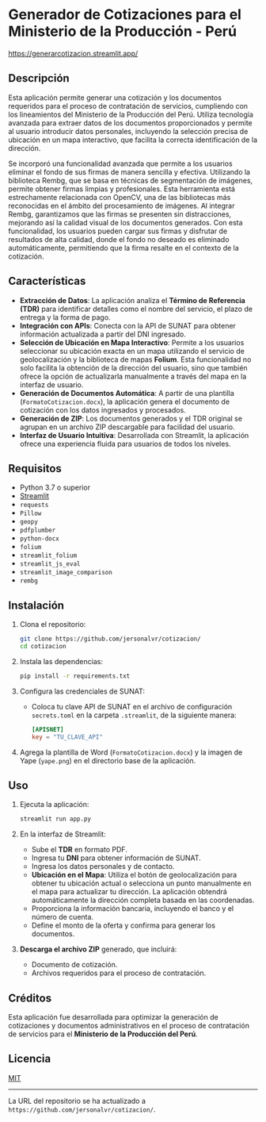 # Generador de Cotizaciones para el Ministerio de la Producción - Perú

https://generarcotizacion.streamlit.app/

## Descripción

Esta aplicación permite generar una cotización y los documentos requeridos para el proceso de contratación de servicios, cumpliendo con los lineamientos del Ministerio de la Producción del Perú. Utiliza tecnología avanzada para extraer datos de los documentos proporcionados y permite al usuario introducir datos personales, incluyendo la selección precisa de ubicación en un mapa interactivo, que facilita la correcta identificación de la dirección.

Se incorporó una funcionalidad avanzada que permite a los usuarios eliminar el fondo de sus firmas de manera sencilla y efectiva. Utilizando la biblioteca Rembg, que se basa en técnicas de segmentación de imágenes, permite obtener firmas limpias y profesionales. Esta herramienta está estrechamente relacionada con OpenCV, una de las bibliotecas más reconocidas en el ámbito del procesamiento de imágenes. Al integrar Rembg, garantizamos que las firmas se presenten sin distracciones, mejorando así la calidad visual de los documentos generados. Con esta funcionalidad, los usuarios pueden cargar sus firmas y disfrutar de resultados de alta calidad, donde el fondo no deseado es eliminado automáticamente, permitiendo que la firma resalte en el contexto de la cotización.

## Características

- **Extracción de Datos**: La aplicación analiza el **Término de Referencia (TDR)** para identificar detalles como el nombre del servicio, el plazo de entrega y la forma de pago.
- **Integración con APIs**: Conecta con la API de SUNAT para obtener información actualizada a partir del DNI ingresado.
- **Selección de Ubicación en Mapa Interactivo**: Permite a los usuarios seleccionar su ubicación exacta en un mapa utilizando el servicio de geolocalización y la biblioteca de mapas **Folium**. Esta funcionalidad no solo facilita la obtención de la dirección del usuario, sino que también ofrece la opción de actualizarla manualmente a través del mapa en la interfaz de usuario.
- **Generación de Documentos Automática**: A partir de una plantilla (`FormatoCotizacion.docx`), la aplicación genera el documento de cotización con los datos ingresados y procesados.
- **Generación de ZIP**: Los documentos generados y el TDR original se agrupan en un archivo ZIP descargable para facilidad del usuario.
- **Interfaz de Usuario Intuitiva**: Desarrollada con Streamlit, la aplicación ofrece una experiencia fluida para usuarios de todos los niveles.

## Requisitos

- Python 3.7 o superior
- [Streamlit](https://streamlit.io/)
- `requests`
- `Pillow`
- `geopy`
- `pdfplumber`
- `python-docx`
- `folium`
- `streamlit_folium`
- `streamlit_js_eval`
- `streamlit_image_comparison`
- `rembg`

## Instalación

1. Clona el repositorio:
   ```bash
   git clone https://github.com/jersonalvr/cotizacion/
   cd cotizacion
   ```

2. Instala las dependencias:
   ```bash
   pip install -r requirements.txt
   ```

3. Configura las credenciales de SUNAT:
   - Coloca tu clave API de SUNAT en el archivo de configuración `secrets.toml` en la carpeta `.streamlit`, de la siguiente manera:
     ```toml
     [APISNET]
     key = "TU_CLAVE_API"
     ```

4. Agrega la plantilla de Word (`FormatoCotizacion.docx`) y la imagen de Yape (`yape.png`) en el directorio base de la aplicación.

## Uso

1. Ejecuta la aplicación:
   ```bash
   streamlit run app.py
   ```

2. En la interfaz de Streamlit:
   - Sube el **TDR** en formato PDF.
   - Ingresa tu **DNI** para obtener información de SUNAT.
   - Ingresa los datos personales y de contacto.
   - **Ubicación en el Mapa**: Utiliza el botón de geolocalización para obtener tu ubicación actual o selecciona un punto manualmente en el mapa para actualizar tu dirección. La aplicación obtendrá automáticamente la dirección completa basada en las coordenadas.
   - Proporciona la información bancaria, incluyendo el banco y el número de cuenta.
   - Define el monto de la oferta y confirma para generar los documentos.

3. **Descarga el archivo ZIP** generado, que incluirá:
   - Documento de cotización.
   - Archivos requeridos para el proceso de contratación.

## Créditos

Esta aplicación fue desarrollada para optimizar la generación de cotizaciones y documentos administrativos en el proceso de contratación de servicios para el **Ministerio de la Producción del Perú**.

## Licencia

[MIT](LICENSE)

---

La URL del repositorio se ha actualizado a `https://github.com/jersonalvr/cotizacion/`.

